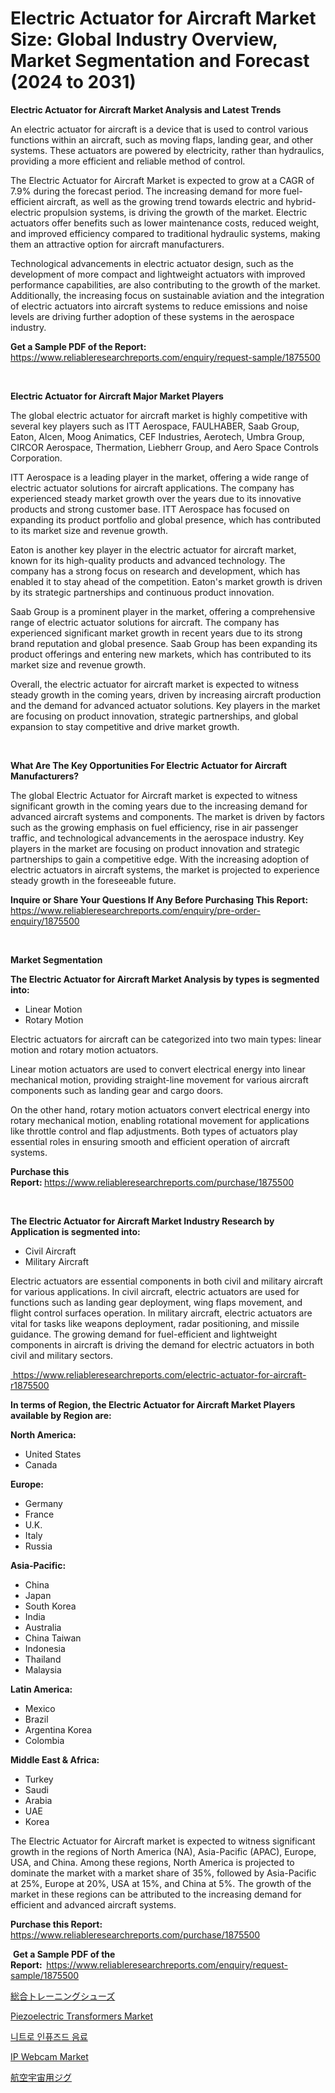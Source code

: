 <p><h1>Electric Actuator for Aircraft Market Size: Global Industry Overview, Market Segmentation and Forecast (2024 to 2031)</h1></p><p><strong>Electric Actuator for Aircraft Market Analysis and Latest Trends</strong></p>
<p><p>An electric actuator for aircraft is a device that is used to control various functions within an aircraft, such as moving flaps, landing gear, and other systems. These actuators are powered by electricity, rather than hydraulics, providing a more efficient and reliable method of control.</p><p>The Electric Actuator for Aircraft Market is expected to grow at a CAGR of 7.9% during the forecast period. The increasing demand for more fuel-efficient aircraft, as well as the growing trend towards electric and hybrid-electric propulsion systems, is driving the growth of the market. Electric actuators offer benefits such as lower maintenance costs, reduced weight, and improved efficiency compared to traditional hydraulic systems, making them an attractive option for aircraft manufacturers.</p><p>Technological advancements in electric actuator design, such as the development of more compact and lightweight actuators with improved performance capabilities, are also contributing to the growth of the market. Additionally, the increasing focus on sustainable aviation and the integration of electric actuators into aircraft systems to reduce emissions and noise levels are driving further adoption of these systems in the aerospace industry.</p></p>
<p><strong>Get a Sample PDF of the Report:&nbsp;</strong> <a href="https://www.reliableresearchreports.com/enquiry/request-sample/1875500">https://www.reliableresearchreports.com/enquiry/request-sample/1875500</a></p>
<p>&nbsp;</p>
<p><strong>Electric Actuator for Aircraft Major Market Players</strong></p>
<p><p>The global electric actuator for aircraft market is highly competitive with several key players such as ITT Aerospace, FAULHABER, Saab Group, Eaton, Alcen, Moog Animatics, CEF Industries, Aerotech, Umbra Group, CIRCOR Aerospace, Thermation, Liebherr Group, and Aero Space Controls Corporation. </p><p>ITT Aerospace is a leading player in the market, offering a wide range of electric actuator solutions for aircraft applications. The company has experienced steady market growth over the years due to its innovative products and strong customer base. ITT Aerospace has focused on expanding its product portfolio and global presence, which has contributed to its market size and revenue growth.</p><p>Eaton is another key player in the electric actuator for aircraft market, known for its high-quality products and advanced technology. The company has a strong focus on research and development, which has enabled it to stay ahead of the competition. Eaton's market growth is driven by its strategic partnerships and continuous product innovation.</p><p>Saab Group is a prominent player in the market, offering a comprehensive range of electric actuator solutions for aircraft. The company has experienced significant market growth in recent years due to its strong brand reputation and global presence. Saab Group has been expanding its product offerings and entering new markets, which has contributed to its market size and revenue growth.</p><p>Overall, the electric actuator for aircraft market is expected to witness steady growth in the coming years, driven by increasing aircraft production and the demand for advanced actuator solutions. Key players in the market are focusing on product innovation, strategic partnerships, and global expansion to stay competitive and drive market growth.</p></p>
<p>&nbsp;</p>
<p><strong>What Are The Key Opportunities For Electric Actuator for Aircraft Manufacturers?</strong></p>
<p><p>The global Electric Actuator for Aircraft market is expected to witness significant growth in the coming years due to the increasing demand for advanced aircraft systems and components. The market is driven by factors such as the growing emphasis on fuel efficiency, rise in air passenger traffic, and technological advancements in the aerospace industry. Key players in the market are focusing on product innovation and strategic partnerships to gain a competitive edge. With the increasing adoption of electric actuators in aircraft systems, the market is projected to experience steady growth in the foreseeable future.</p></p>
<p><strong>Inquire or Share Your Questions If Any Before Purchasing This Report:</strong> <a href="https://www.reliableresearchreports.com/enquiry/pre-order-enquiry/1875500">https://www.reliableresearchreports.com/enquiry/pre-order-enquiry/1875500</a></p>
<p>&nbsp;</p>
<p><strong>Market Segmentation</strong></p>
<p><strong>The Electric Actuator for Aircraft Market Analysis by types is segmented into:</strong></p>
<p><ul><li>Linear Motion</li><li>Rotary Motion</li></ul></p>
<p><p>Electric actuators for aircraft can be categorized into two main types: linear motion and rotary motion actuators. </p><p>Linear motion actuators are used to convert electrical energy into linear mechanical motion, providing straight-line movement for various aircraft components such as landing gear and cargo doors. </p><p>On the other hand, rotary motion actuators convert electrical energy into rotary mechanical motion, enabling rotational movement for applications like throttle control and flap adjustments. Both types of actuators play essential roles in ensuring smooth and efficient operation of aircraft systems.</p></p>
<p><strong>Purchase this Report:&nbsp;</strong><a href="https://www.reliableresearchreports.com/purchase/1875500">https://www.reliableresearchreports.com/purchase/1875500</a></p>
<p>&nbsp;</p>
<p><strong>The Electric Actuator for Aircraft Market Industry Research by Application is segmented into:</strong></p>
<p><ul><li>Civil Aircraft</li><li>Military Aircraft</li></ul></p>
<p><p>Electric actuators are essential components in both civil and military aircraft for various applications. In civil aircraft, electric actuators are used for functions such as landing gear deployment, wing flaps movement, and flight control surfaces operation. In military aircraft, electric actuators are vital for tasks like weapons deployment, radar positioning, and missile guidance. The growing demand for fuel-efficient and lightweight components in aircraft is driving the demand for electric actuators in both civil and military sectors.</p></p>
<p><a href="https://www.reliableresearchreports.com/electric-actuator-for-aircraft-r1875500">&nbsp;https://www.reliableresearchreports.com/electric-actuator-for-aircraft-r1875500</a></p>
<p><strong>In terms of Region, the Electric Actuator for Aircraft Market Players available by Region are:</strong></p>
<p>
    <p> <strong> North America: </strong>
        <ul>
            <li>United States</li>
            <li>Canada</li>
        </ul>
        </p> 
    <p> <strong> Europe: </strong>
        <ul>
            <li>Germany</li>
            <li>France</li>
            <li>U.K.</li>
            <li>Italy</li>
            <li>Russia</li>
        </ul>
        </p> 
    <p> <strong> Asia-Pacific: </strong>
        <ul>
            <li>China</li>
            <li>Japan</li>
            <li>South Korea</li>
            <li>India</li>
            <li>Australia</li>
            <li>China Taiwan</li>
            <li>Indonesia</li>
            <li>Thailand</li>
            <li>Malaysia</li>
        </ul>
        </p> 
    <p> <strong> Latin America: </strong>
        <ul>
            <li>Mexico</li>
            <li>Brazil</li>
            <li>Argentina Korea</li>
            <li>Colombia</li>
        </ul>
        </p> 
    <p> <strong> Middle East & Africa: </strong>
        <ul>
            <li>Turkey</li>
            <li>Saudi</li>
            <li>Arabia</li>
            <li>UAE</li>
            <li>Korea</li>
        </ul>
    </p>
    </p>
<p><p>The Electric Actuator for Aircraft market is expected to witness significant growth in the regions of North America (NA), Asia-Pacific (APAC), Europe, USA, and China. Among these regions, North America is projected to dominate the market with a market share of 35%, followed by Asia-Pacific at 25%, Europe at 20%, USA at 15%, and China at 5%. The growth of the market in these regions can be attributed to the increasing demand for efficient and advanced aircraft systems.</p></p>
<p><strong>Purchase this Report: </strong><a href="https://www.reliableresearchreports.com/purchase/1875500">https://www.reliableresearchreports.com/purchase/1875500</a></p>
<p>&nbsp;<strong>Get a Sample PDF of the Report:&nbsp;&nbsp;</strong><a href="https://www.reliableresearchreports.com/enquiry/request-sample/1875500">https://www.reliableresearchreports.com/enquiry/request-sample/1875500</a></p>
<p><strong></strong></p>
<p><p><a href="https://github.com/Fatimaklein1/Market-Research-Report-List-1/blob/main/7213853164490.md">総合トレーニングシューズ</a></p><p><a href="https://github.com/gikababa4/Market-Research-Report-List-1/blob/main/piezoelectric-transformers-market.md">Piezoelectric Transformers Market</a></p><p><a href="https://github.com/emakpiahsopiah/Market-Research-Report-List-1/blob/main/1720903177458.md">니트로 인퓨즈드 음료</a></p><p><a href="https://github.com/muhammadasraf467/Market-Research-Report-List-1/blob/main/ip-webcam-market.md">IP Webcam Market</a></p><p><a href="https://github.com/CloydAbbott2023/Market-Research-Report-List-2/blob/main/2167332164489.md">航空宇宙用ジグ</a></p></p>